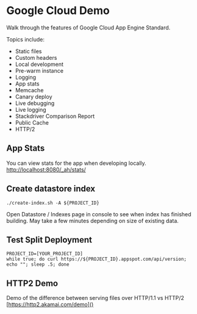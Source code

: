 # Google Cloud Demo

Walk through the features of Google Cloud App Engine Standard.

Topics include:
* Static files
* Custom headers
* Local development
* Pre-warm instance
* Logging
* App stats
* Memcache
* Canary deploy
* Live debugging
* Live logging
* Stackdriver Comparison Report
* Public Cache
* HTTP/2

 
## App Stats

You can view stats for the app when developing locally.
[http://localhost:8080/_ah/stats/]()


## Create datastore index
```
./create-index.sh -A ${PROJECT_ID}
```
Open Datastore / Indexes page in console to see when index has finished building.
May take a few minutes depending on size of existing data.

## Test Split Deployment

```
PROJECT_ID=[YOUR_PROJECT_ID]
while true; do curl https://${PROJECT_ID}.appspot.com/api/version; echo ""; sleep .5; done
```

## HTTP2 Demo

Demo of the difference between serving files over HTTP/1.1 vs HTTP/2
[https://http2.akamai.com/demo]()

